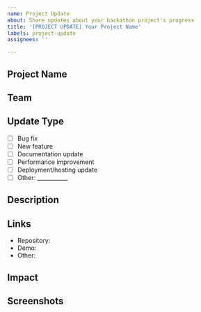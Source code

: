 ```yaml
---
name: Project Update
about: Share updates about your hackathon project's progress
title: '[PROJECT UPDATE] Your Project Name'
labels: project-update
assignees: ''

---
```


## Project Name
<!-- Your project name from the hackathon -->

## Team
<!-- Team name or members -->

## Update Type
<!-- Check all that apply -->
- [ ] Bug fix
- [ ] New feature
- [ ] Documentation update
- [ ] Performance improvement
- [ ] Deployment/hosting update
- [ ] Other: ___________

## Description
<!-- Describe what has changed or been updated -->

## Links
<!-- Any relevant links -->
- Repository:
- Demo:
- Other:

## Impact
<!-- How does this update improve the project or its impact on the community? -->

## Screenshots
<!-- If applicable, add screenshots to help explain your update --> 